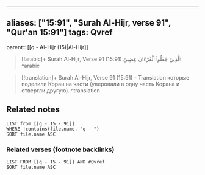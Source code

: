 
---
aliases: ["15:91", "Surah Al-Hijr, verse 91", "Qur'an 15:91"]
tags: Qvref
---

parent:: [[q - Al-Hijr (15)|Al-Hijr]]

> [!arabic]+ Surah Al-Hijr, Verse 91 (15:91)
> <span class="quran-arabic">ٱلَّذِينَ جَعَلُوا۟ ٱلْقُرْءَانَ عِضِينَ</span>
^arabic

> [!translation]+ Surah Al-Hijr, Verse 91 (15:91) - Translation
> которые поделили Коран на части (уверовали в одну часть Корана и отвергли другую).
^translation



## Related notes
```dataview
LIST from [[q - 15 - 91]]
WHERE !contains(file.name, "q - ")
SORT file.name ASC
```

### Related verses (footnote backlinks)
```dataview
LIST FROM [[q - 15 - 91]] AND #Qvref
SORT file.name ASC
```

